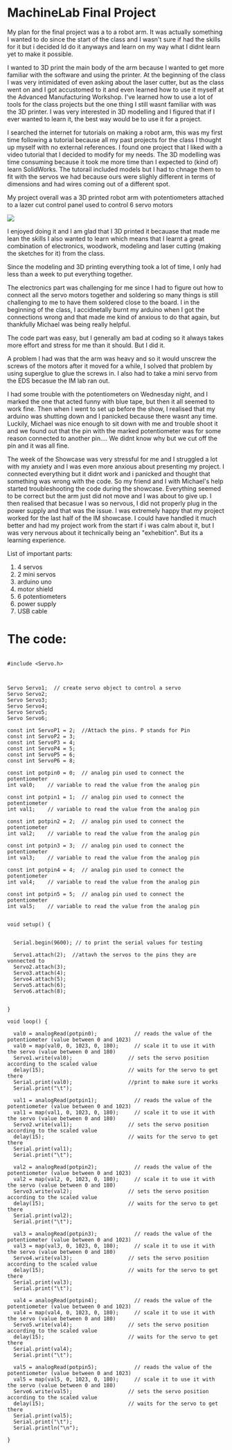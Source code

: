 # MachineLab Final Project

My plan for the final project was a to a robot arm. It was actually something I wanted to do since the start of the class and I wasn't sure if had the skills for it but i decided Id do it anyways and learn on my way what I didnt learn yet to make it possible. 

I wanted to 3D print the main body of the arm because I wanted to get more familiar with the software and using the printer. At the beginning of the class I was very intimidated of even asking about the laser cutter, but as the class went on and I got accustomed to it and even learned how to use it myself at the Advanced Manufacturing Workshop. I've learned how to use a lot of tools for the class projects but the one thing I still wasnt familiar with was the 3D printer. I was very interested in 3D modelling and I figured that if I ever wanted to learn it, the best way would be to use it for a project. 

I searched the internet for tutorials on making a robot arm, this was my first time following a tutorial because all my past projects for the class I thought up myself with no external references. I found one project that I liked with a video tutorial that I decided to modify for my needs. The 3D modelling was time consuming because it took me more time than I expected to (kind of) learn SolidWorks. The tutorail included models but I had to chnage them to fit with the servos we had because ours were slighly different in terms of dimensions and had wires coming out of a different spot. 

My project overall was a 3D printed robot arm with potentiometers attached to a lazer cut control panel used to control 6 servo motors

![](Images/image1.jpeg)

I enjoyed doing it and I am glad that I 3D printed it becauase that made me lean the skills I also wanted to learn which means that I learnt a great combination of electronics, woodwork, modeling and laser cutting (making the sketches for it) from the class. 

Since the modeling and 3D printing everything took a lot of time, I only had less than a week to put everything together.

The electronics part was challenging for me since I had to figure out how to connect all the servo motors together and soldering so many things is still challenging to me to have them soldered close to the board. I in the beginning of the class, I accidnetally burnt my arduino when I got the connections wrong and that made me kind of anxious to do that again, but thankfully Michael was being really helpful. 

The code part was easy, but I generally am bad at coding so it always takes more effort and stress for me than it should. But I did it. 

A problem I had was that the arm was heavy and so it would unscrew the screws of the motors after it moved for a while, I solved that problem by using superglue to glue the screws in. I also had to take a mini servo from the EDS becasue the IM lab ran out. 

I had some trouble with the potentiometers on Wednesday night, and I marked the one that acted funny with blue tape, but then it all seemed to work fine. Then when I went to set up before the show, I realised that my arduino was shutting down and I panicked because there wasnt any time. Luckily, Michael was nice enough to sit down with me and trouble shoot it and we found out that the pin with the marked potentiometer was for some reason connected to another pin.... We didnt know why but we cut off the pin and it was all fine. 

The week of the Showcase was very stressful for me and I struggled a lot with my anxiety and I was even more anxious about presenting my project. I connected everything but it didnt work and i panicked and thought that something was wrong with the code. So my friend and I with Michael's help started troubleshooting the code during the showcase. Everything seemed to be correct but the arm just did not move and I was about to give up. I then realised that becasue I was so nervous, I did not properly plug in the power supply and that was the issue. I was extremely happy that my project worked for the last half of the IM showcase. I could have handled it much better and had my project work from the start if i was calm about it, but I was very nervous about it technically being an "exhebition". But its a learning experience. 


List of important parts:

1. 4 servos
2. 2 mini servos
3. arduino uno 
4. motor shield
5. 6 potentiometers
6. power supply
7. USB cable 



# The code:

```

#include <Servo.h>



Servo Servo1;  // create servo object to control a servo
Servo Servo2;
Servo Servo3;
Servo Servo4;
Servo Servo5;
Servo Servo6;

const int ServoP1 = 2;  //Attach the pins. P stands for Pin 
const int ServoP2 = 3;
const int ServoP3 = 4;
const int ServoP4 = 5;
const int ServoP5 = 6;
const int ServoP6 = 8;

const int potpin0 = 0;  // analog pin used to connect the potentiometer
int val0;    // variable to read the value from the analog pin
 
const int potpin1 = 1;  // analog pin used to connect the potentiometer
int val1;    // variable to read the value from the analog pin

const int potpin2 = 2;  // analog pin used to connect the potentiometer
int val2;    // variable to read the value from the analog pin

const int potpin3 = 3;  // analog pin used to connect the potentiometer
int val3;    // variable to read the value from the analog pin

const int potpin4 = 4;  // analog pin used to connect the potentiometer
int val4;    // variable to read the value from the analog pin

const int potpin5 = 5;  // analog pin used to connect the potentiometer
int val5;    // variable to read the value from the analog pin


void setup() {
  

  Serial.begin(9600); // to print the serial values for testing 

  Servo1.attach(2);  //attavh the servos to the pins they are vonnected to
  Servo2.attach(3);
  Servo3.attach(4);
  Servo4.attach(5);
  Servo5.attach(6);
  Servo6.attach(8);
  

}

void loop() {

  val0 = analogRead(potpin0);            // reads the value of the potentiometer (value between 0 and 1023)
  val0 = map(val0, 0, 1023, 0, 180);     // scale it to use it with the servo (value between 0 and 180)
  Servo1.write(val0);                  // sets the servo position according to the scaled value
  delay(15);                           // waits for the servo to get there
  Serial.print(val0);                  //print to make sure it works
  Serial.print("\t");

  val1 = analogRead(potpin1);            // reads the value of the potentiometer (value between 0 and 1023)
  val1 = map(val1, 0, 1023, 0, 180);     // scale it to use it with the servo (value between 0 and 180)
  Servo2.write(val1);                  // sets the servo position according to the scaled value
  delay(15);                           // waits for the servo to get there
  Serial.print(val1);
  Serial.print("\t");
  
  val2 = analogRead(potpin2);            // reads the value of the potentiometer (value between 0 and 1023)
  val2 = map(val2, 0, 1023, 0, 180);     // scale it to use it with the servo (value between 0 and 180)
  Servo3.write(val2);                  // sets the servo position according to the scaled value
  delay(15);                           // waits for the servo to get there
  Serial.print(val2);
  Serial.print("\t");

  val3 = analogRead(potpin3);            // reads the value of the potentiometer (value between 0 and 1023)
  val3 = map(val3, 0, 1023, 0, 180);     // scale it to use it with the servo (value between 0 and 180)
  Servo4.write(val3);                  // sets the servo position according to the scaled value
  delay(15);                           // waits for the servo to get there
  Serial.print(val3);
  Serial.print("\t");
  
  val4 = analogRead(potpin4);            // reads the value of the potentiometer (value between 0 and 1023)
  val4 = map(val4, 0, 1023, 0, 180);     // scale it to use it with the servo (value between 0 and 180)
  Servo5.write(val4);                  // sets the servo position according to the scaled value
  delay(15);                           // waits for the servo to get there
  Serial.print(val4);
  Serial.print("\t");
  
  val5 = analogRead(potpin5);            // reads the value of the potentiometer (value between 0 and 1023)
  val5 = map(val5, 0, 1023, 0, 180);     // scale it to use it with the servo (value between 0 and 180)
  Servo6.write(val5);                  // sets the servo position according to the scaled value
  delay(15);                           // waits for the servo to get there
  Serial.print(val5);
  Serial.print("\t");
  Serial.println("\n");

}
```
